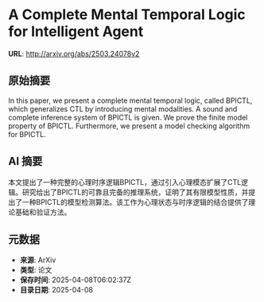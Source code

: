 # A Complete Mental Temporal Logic for Intelligent Agent

**URL**: http://arxiv.org/abs/2503.24078v2

## 原始摘要

In this paper, we present a complete mental temporal logic, called BPICTL,
which generalizes CTL by introducing mental modalities. A sound and complete
inference system of BPICTL is given. We prove the finite model property of
BPICTL. Furthermore, we present a model checking algorithm for BPICTL.


## AI 摘要

本文提出了一种完整的心理时序逻辑BPICTL，通过引入心理模态扩展了CTL逻辑。研究给出了BPICTL的可靠且完备的推理系统，证明了其有限模型性质，并提出了一种BPICTL的模型检测算法。该工作为心理状态与时序逻辑的结合提供了理论基础和验证方法。

## 元数据

- **来源**: ArXiv
- **类型**: 论文
- **保存时间**: 2025-04-08T06:02:37Z
- **目录日期**: 2025-04-08
